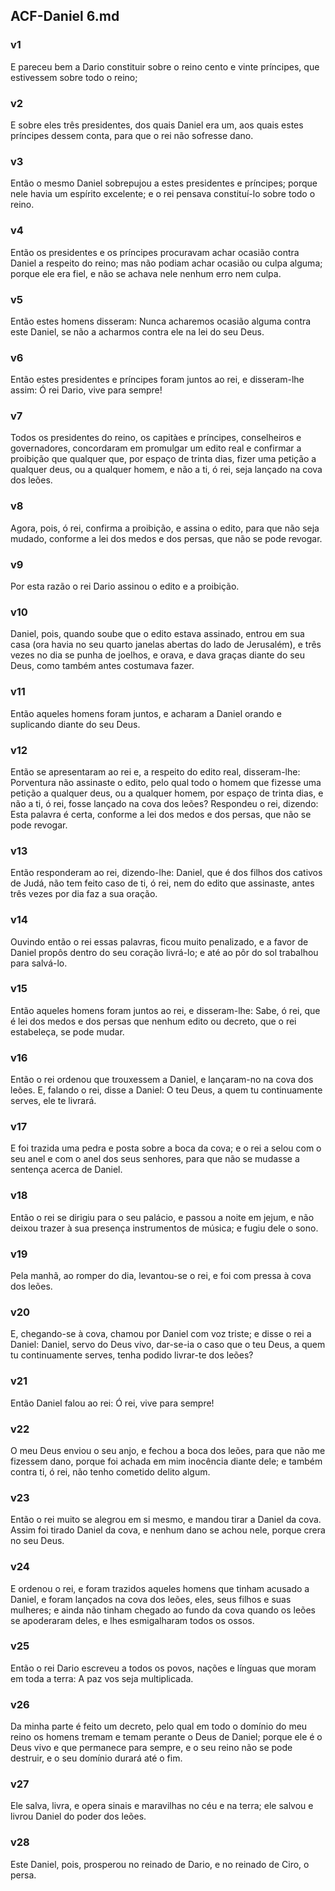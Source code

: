 ## ACF-Daniel 6.md
### v1
 E pareceu bem a Dario constituir sobre o reino cento e vinte príncipes, que estivessem sobre todo o reino;
### v2
 E sobre eles três presidentes, dos quais Daniel era um, aos quais estes príncipes dessem conta, para que o rei não sofresse dano.
### v3
 Então o mesmo Daniel sobrepujou a estes presidentes e príncipes; porque nele havia um espírito excelente; e o rei pensava constituí-lo sobre todo o reino.
### v4
 Então os presidentes e os príncipes procuravam achar ocasião contra Daniel a respeito do reino; mas não podiam achar ocasião ou culpa alguma; porque ele era fiel, e não se achava nele nenhum erro nem culpa.
### v5
 Então estes homens disseram: Nunca acharemos ocasião alguma contra este Daniel, se não a acharmos contra ele na lei do seu Deus.
### v6
 Então estes presidentes e príncipes foram juntos ao rei, e disseram-lhe assim: Ó rei Dario, vive para sempre!
### v7
 Todos os presidentes do reino, os capitàes e príncipes, conselheiros e governadores, concordaram em promulgar um edito real e confirmar a proibição que qualquer que, por espaço de trinta dias, fizer uma petição a qualquer deus, ou a qualquer homem, e não a ti, ó rei, seja lançado na cova dos leões.
### v8
 Agora, pois, ó rei, confirma a proibição, e assina o edito, para que não seja mudado, conforme a lei dos medos e dos persas, que não se pode revogar.
### v9
 Por esta razão o rei Dario assinou o edito e a proibição.
### v10
 Daniel, pois, quando soube que o edito estava assinado, entrou em sua casa (ora havia no seu quarto janelas abertas do lado de Jerusalém), e três vezes no dia se punha de joelhos, e orava, e dava graças diante do seu Deus, como também antes costumava fazer.
### v11
 Então aqueles homens foram juntos, e acharam a Daniel orando e suplicando diante do seu Deus.
### v12
 Então se apresentaram ao rei e, a respeito do edito real, disseram-lhe: Porventura não assinaste o edito, pelo qual todo o homem que fizesse uma petição a qualquer deus, ou a qualquer homem, por espaço de trinta dias, e não a ti, ó rei, fosse lançado na cova dos leões? Respondeu o rei, dizendo: Esta palavra é certa, conforme a lei dos medos e dos persas, que não se pode revogar.
### v13
 Então responderam ao rei, dizendo-lhe: Daniel, que é dos filhos dos cativos de Judá, não tem feito caso de ti, ó rei, nem do edito que assinaste, antes três vezes por dia faz a sua oração.
### v14
 Ouvindo então o rei essas palavras, ficou muito penalizado, e a favor de Daniel propôs dentro do seu coração livrá-lo; e até ao pôr do sol trabalhou para salvá-lo.
### v15
 Então aqueles homens foram juntos ao rei, e disseram-lhe: Sabe, ó rei, que é lei dos medos e dos persas que nenhum edito ou decreto, que o rei estabeleça, se pode mudar.
### v16
 Então o rei ordenou que trouxessem a Daniel, e lançaram-no na cova dos leões. E, falando o rei, disse a Daniel: O teu Deus, a quem tu continuamente serves, ele te livrará.
### v17
 E foi trazida uma pedra e posta sobre a boca da cova; e o rei a selou com o seu anel e com o anel dos seus senhores, para que não se mudasse a sentença acerca de Daniel.
### v18
 Então o rei se dirigiu para o seu palácio, e passou a noite em jejum, e não deixou trazer à sua presença instrumentos de música; e fugiu dele o sono.
### v19
 Pela manhã, ao romper do dia, levantou-se o rei, e foi com pressa à cova dos leões.
### v20
 E, chegando-se à cova, chamou por Daniel com voz triste; e disse o rei a Daniel: Daniel, servo do Deus vivo, dar-se-ia o caso que o teu Deus, a quem tu continuamente serves, tenha podido livrar-te dos leões?
### v21
 Então Daniel falou ao rei: Ó rei, vive para sempre!
### v22
 O meu Deus enviou o seu anjo, e fechou a boca dos leões, para que não me fizessem dano, porque foi achada em mim inocência diante dele; e também contra ti, ó rei, não tenho cometido delito algum.
### v23
 Então o rei muito se alegrou em si mesmo, e mandou tirar a Daniel da cova. Assim foi tirado Daniel da cova, e nenhum dano se achou nele, porque crera no seu Deus.
### v24
 E ordenou o rei, e foram trazidos aqueles homens que tinham acusado a Daniel, e foram lançados na cova dos leões, eles, seus filhos e suas mulheres; e ainda não tinham chegado ao fundo da cova quando os leões se apoderaram deles, e lhes esmigalharam todos os ossos.
### v25
 Então o rei Dario escreveu a todos os povos, nações e línguas que moram em toda a terra: A paz vos seja multiplicada.
### v26
 Da minha parte é feito um decreto, pelo qual em todo o domínio do meu reino os homens tremam e temam perante o Deus de Daniel; porque ele é o Deus vivo e que permanece para sempre, e o seu reino não se pode destruir, e o seu domínio durará até o fim.
### v27
 Ele salva, livra, e opera sinais e maravilhas no céu e na terra; ele salvou e livrou Daniel do poder dos leões.
### v28
 Este Daniel, pois, prosperou no reinado de Dario, e no reinado de Ciro, o persa.
